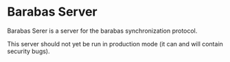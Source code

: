 # Barabas Server #
Barabas Serer is a server for the barabas synchronization protocol.

This server should not yet be run in production mode (it can and will contain security bugs).

